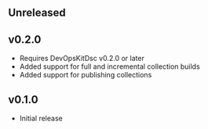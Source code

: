
## Unreleased

## v0.2.0

- Requires DevOpsKitDsc v0.2.0 or later
- Added support for full and incremental collection builds
- Added support for publishing collections

## v0.1.0

- Initial release
